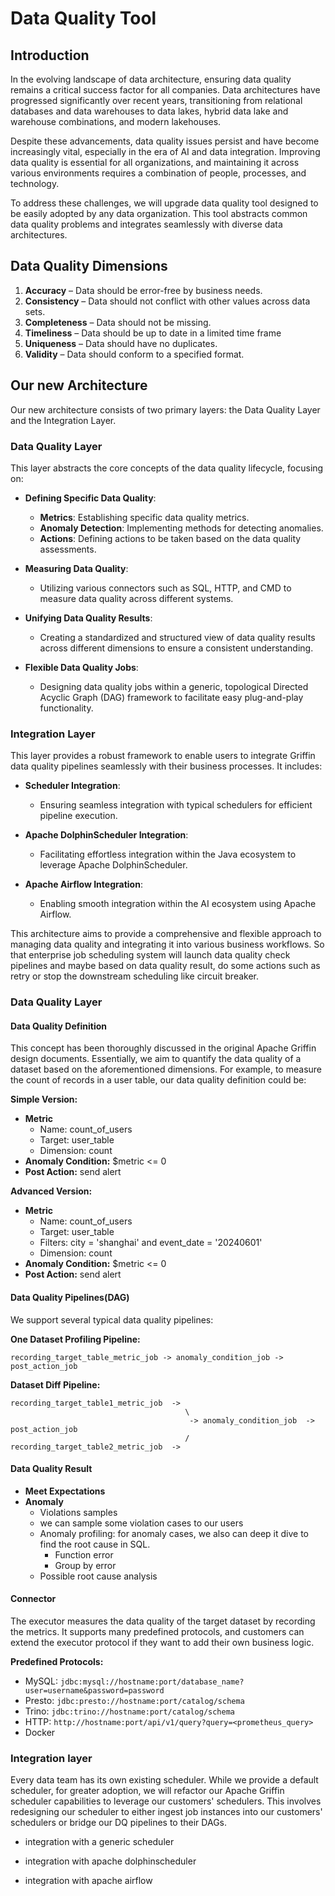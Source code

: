 # Data Quality Tool

## Introduction

In the evolving landscape of data architecture, ensuring data quality remains a critical success factor for all companies.
Data architectures have progressed significantly over recent years, transitioning from relational databases and data
warehouses to data lakes, hybrid data lake and warehouse combinations, and modern lakehouses.

Despite these advancements, data quality issues persist and have become increasingly vital, especially in the era of AI
and data integration. Improving data quality is essential for all organizations, and maintaining it across various
environments requires a combination of people, processes, and technology.

To address these challenges, we will upgrade data quality tool designed to be easily adopted by any data organization.
This tool abstracts common data quality problems and integrates seamlessly with diverse data architectures.

## Data Quality Dimensions

1. **Accuracy** – Data should be error-free by business needs.
2. **Consistency** – Data should not conflict with other values across data sets.
3. **Completeness** – Data should not be missing.
4. **Timeliness** – Data should be up to date in a limited time frame
5. **Uniqueness** – Data should have no duplicates.
6. **Validity** – Data should conform to a specified format.

## Our new Architecture

Our new architecture consists of two primary layers: the Data Quality Layer and the Integration Layer.

### Data Quality Layer

This layer abstracts the core concepts of the data quality lifecycle, focusing on:

- **Defining Specific Data Quality**:
  - **Metrics**: Establishing specific data quality metrics.
  - **Anomaly Detection**: Implementing methods for detecting anomalies.
  - **Actions**: Defining actions to be taken based on the data quality assessments.

- **Measuring Data Quality**:
  - Utilizing various connectors such as SQL, HTTP, and CMD to measure data quality across different systems.

- **Unifying Data Quality Results**:
  - Creating a standardized and structured view of data quality results across different dimensions to ensure a consistent understanding.

- **Flexible Data Quality Jobs**:
  - Designing data quality jobs within a generic, topological Directed Acyclic Graph (DAG) framework to facilitate easy plug-and-play functionality.

### Integration Layer

This layer provides a robust framework to enable users to integrate Griffin data quality pipelines seamlessly with their business processes. It includes:

- **Scheduler Integration**:
  - Ensuring seamless integration with typical schedulers for efficient pipeline execution.

- **Apache DolphinScheduler Integration**:
  - Facilitating effortless integration within the Java ecosystem to leverage Apache DolphinScheduler.

- **Apache Airflow Integration**:
  - Enabling smooth integration within the AI ecosystem using Apache Airflow.

This architecture aims to provide a comprehensive and flexible approach to managing data quality and integrating it into various business workflows.
So that enterprise job scheduling system will launch data quality check pipelines
and maybe based on data quality result, do some actions such as retry or stop the downstream scheduling like circuit breaker.

### Data Quality Layer

#### Data Quality Definition

This concept has been thoroughly discussed in the original Apache Griffin design documents. Essentially, we aim to quantify
the data quality of a dataset based on the aforementioned dimensions. For example, to measure the count of records in a user
table, our data quality definition could be:

**Simple Version:**

- **Metric**
  - Name: count_of_users
  - Target: user_table
  - Dimension: count
- **Anomaly Condition:** $metric <= 0
- **Post Action:** send alert

**Advanced Version:**

- **Metric**
  - Name: count_of_users
  - Target: user_table
  - Filters: city = 'shanghai' and event_date = '20240601'
  - Dimension: count
- **Anomaly Condition:** $metric <= 0
- **Post Action:** send alert

#### Data Quality Pipelines(DAG)

We support several typical data quality pipelines:

**One Dataset Profiling Pipeline:**

```plaintext
recording_target_table_metric_job -> anomaly_condition_job -> post_action_job
```

**Dataset Diff Pipeline:**

```plaintext
recording_target_table1_metric_job  ->
                                       \
                                        -> anomaly_condition_job  -> post_action_job
                                       /
recording_target_table2_metric_job  ->
```
#### Data Quality Result

- **Meet Expectations**
- **Anomaly**
  - Violations samples
   + we can sample some violation cases to our users
  - Anomaly profiling: for anomaly cases, we also can deep it dive to find the root cause in SQL.
    - Function error
    - Group by error
  - Possible root cause analysis

#### Connector

The executor measures the data quality of the target dataset by recording the metrics. It supports many predefined protocols,
and customers can extend the executor protocol if they want to add their own business logic.

**Predefined Protocols:**

- MySQL: `jdbc:mysql://hostname:port/database_name?user=username&password=password`
- Presto: `jdbc:presto://hostname:port/catalog/schema`
- Trino: `jdbc:trino://hostname:port/catalog/schema`
- HTTP: `http://hostname:port/api/v1/query?query=<prometheus_query>`
- Docker

### Integration layer

Every data team has its own existing scheduler.
While we provide a default scheduler, for greater adoption, we will refactor
our Apache Griffin scheduler capabilities to leverage our customers' schedulers.
This involves redesigning our scheduler to either ingest job instances into our customers' schedulers
or bridge our DQ pipelines to their DAGs.

 - integration with a generic scheduler

 - integration with apache dolphinscheduler

 - integration with apache airflow






